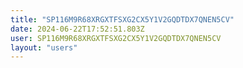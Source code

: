 ```yaml
---
title: "SP116M9R68XRGXTFSXG2CX5Y1V2GQDTDX7QNEN5CV"
date: 2024-06-22T17:52:51.803Z
user: SP116M9R68XRGXTFSXG2CX5Y1V2GQDTDX7QNEN5CV
layout: "users"
---
```

    